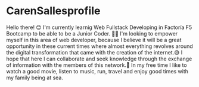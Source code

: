 # CarenSallesprofile
Hello there! 😊
I'm currently learnig Web Fullstack Developing in Factoría F5 Bootcamp to be able to be a Junior Coder. 🙌😉
I'm looking to empower myself in this area of web developer, because I believe it will be a great opportunity in these current times where almost everything revolves around the digital transformation that came with the creation of the internet.😅
I hope that here I can collaborate and seek knowledge through the exchange of information with the members of this network.🤞
In my free time I like to watch a good movie, listen to music, run, travel and enjoy good times with my family being at sea.
